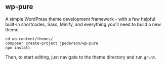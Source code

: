 ## wp-pure

A simple WordPress theme development framework - with a few helpful built-in shortcodes, Sass, Minify, and everything you'll need to build a new theme.

```shell
cd wp-content/themes/
composer create-project jpederson/wp-pure
npm install
```

Then, to start editing, just navigate to the theme directory and run `grunt`.

